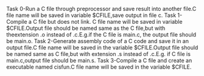 Task 0-Run a C file through preprocessor and save result into another file.C file name will be saved in variable $CFILE,save output in file c.
Task 1-Compile a C file but does not link.
C file name will be saved in variable $CFILE.Output file should be named same as the C file,but with theextension .o instead of .c.E.g.if the C file is main.c, the output file should be main.o.
Task 2-Generate assembly code of a C code and save it in an output file.C file name will be saved in the variable $CFILE.Output file should be named same as C file,but with extension .s instead of .c.E.g. if C file is main.c,output file should be main.s.
Task 3-Compile a C file and create an executable named cisfun.C file name will be saved in the variable $CFILE.
